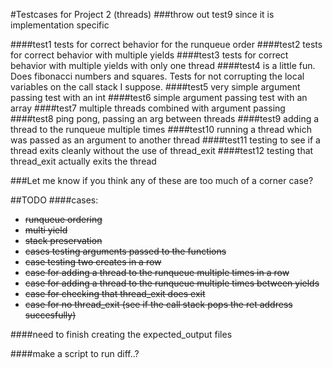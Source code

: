 #Testcases for Project 2 (threads)
###throw out test9 since it is implementation specific

####test1
tests for correct behavior for the runqueue order
####test2
tests for correct behavior with multiple yields
####test3
tests for correct behavior with multiple yields with only one thread
####test4
is a little fun. Does fibonacci numbers and squares. Tests for not corrupting the local variables on the call stack I suppose.
####test5
very simple argument passing test with an int
####test6
simple argument passing test with an array
####test7
multiple threads combined with argument passing
####test8
ping pong, passing an arg between threads
####test9
adding a thread to the runqueue multiple times
####test10
running a thread which was passed as an argument to another thread
####test11
testing to see if a thread exits cleanly without the use of thread_exit
####test12
testing that thread_exit actually exits the thread

###Let me know if you think any of these are too much of a corner case?

##TODO
####cases:
- ~~runqueue ordering~~
- ~~multi yield~~
- ~~stack preservation~~
- ~~cases testing arguments passed to the functions~~
- ~~case testing two creates in a row~~
- ~~case for adding a thread to the runqueue multiple times in a row~~
- ~~case for adding a thread to the runqueue multiple times between yields~~
- ~~case for checking that thread_exit does exit~~
- ~~case for no thread_exit (see if the call stack pops the ret address succesfully)~~

####need to finish creating the expected_output files

####make a script to run diff..?
